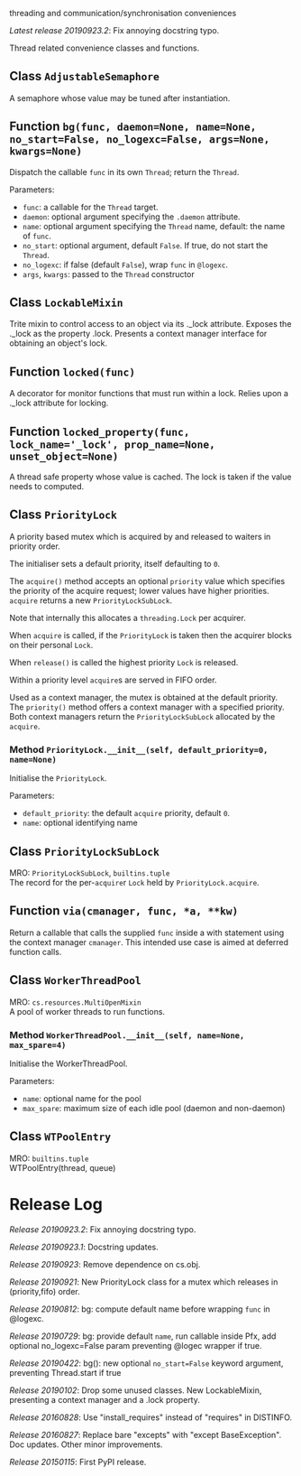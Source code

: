 threading and communication/synchronisation conveniences


*Latest release 20190923.2*:
Fix annoying docstring typo.

Thread related convenience classes and functions.

## Class `AdjustableSemaphore`

A semaphore whose value may be tuned after instantiation.

## Function `bg(func, daemon=None, name=None, no_start=False, no_logexc=False, args=None, kwargs=None)`

Dispatch the callable `func` in its own `Thread`;
return the `Thread`.

Parameters:
* `func`: a callable for the `Thread` target.
* `daemon`: optional argument specifying the `.daemon` attribute.
* `name`: optional argument specifying the `Thread` name,
  default: the name of `func`.
* `no_start`: optional argument, default `False`.
  If true, do not start the `Thread`.
* `no_logexc`: if false (default `False`), wrap `func` in `@logexc`.
* `args`, `kwargs`: passed to the `Thread` constructor

## Class `LockableMixin`

Trite mixin to control access to an object via its ._lock attribute.
Exposes the ._lock as the property .lock.
Presents a context manager interface for obtaining an object's lock.

## Function `locked(func)`

A decorator for monitor functions that must run within a lock.
Relies upon a ._lock attribute for locking.

## Function `locked_property(func, lock_name='_lock', prop_name=None, unset_object=None)`

A thread safe property whose value is cached.
The lock is taken if the value needs to computed.

## Class `PriorityLock`

A priority based mutex which is acquired by and released to waiters
in priority order.

The initialiser sets a default priority, itself defaulting to `0`.

The `acquire()` method accepts an optional `priority` value
which specifies the priority of the acquire request;
lower values have higher priorities.
`acquire` returns a new `PriorityLockSubLock`.

Note that internally this allocates a `threading.Lock` per acquirer.

When `acquire` is called, if the `PriorityLock` is taken
then the acquirer blocks on their personal `Lock`.

When `release()` is called the highest priority `Lock` is released.

Within a priority level `acquire`s are served in FIFO order.

Used as a context manager, the mutex is obtained at the default priority.
The `priority()` method offers a context manager
with a specified priority.
Both context managers return the `PriorityLockSubLock`
allocated by the `acquire`.

### Method `PriorityLock.__init__(self, default_priority=0, name=None)`

Initialise the `PriorityLock`.

Parameters:
* `default_priority`: the default `acquire` priority,
  default `0`.
* `name`: optional identifying name

## Class `PriorityLockSubLock`

MRO: `PriorityLockSubLock`, `builtins.tuple`  
The record for the per-`acquire`r `Lock` held by `PriorityLock.acquire`.

## Function `via(cmanager, func, *a, **kw)`

Return a callable that calls the supplied `func` inside a
with statement using the context manager `cmanager`.
This intended use case is aimed at deferred function calls.

## Class `WorkerThreadPool`

MRO: `cs.resources.MultiOpenMixin`  
A pool of worker threads to run functions.

### Method `WorkerThreadPool.__init__(self, name=None, max_spare=4)`

Initialise the WorkerThreadPool.

Parameters:
* `name`: optional name for the pool
* `max_spare`: maximum size of each idle pool (daemon and non-daemon)

## Class `WTPoolEntry`

MRO: `builtins.tuple`  
WTPoolEntry(thread, queue)



# Release Log

*Release 20190923.2*:
Fix annoying docstring typo.

*Release 20190923.1*:
Docstring updates.

*Release 20190923*:
Remove dependence on cs.obj.

*Release 20190921*:
New PriorityLock class for a mutex which releases in (priority,fifo) order.

*Release 20190812*:
bg: compute default name before wrapping `func` in @logexc.

*Release 20190729*:
bg: provide default `name`, run callable inside Pfx, add optional no_logexc=False param preventing @logec wrapper if true.

*Release 20190422*:
bg(): new optional `no_start=False` keyword argument, preventing Thread.start if true

*Release 20190102*:
Drop some unused classes.
New LockableMixin, presenting a context manager and a .lock property.

*Release 20160828*:
Use "install_requires" instead of "requires" in DISTINFO.

*Release 20160827*:
Replace bare "excepts" with "except BaseException".
Doc updates. Other minor improvements.

*Release 20150115*:
First PyPI release.
